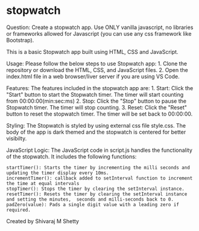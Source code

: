 # stopwatch

Question:
Create a stopwatch app. Use ONLY vanilla javascript, no libraries or frameworks allowed for Javascript (you can use any css framework like Bootstrap).

This is a basic Stopwatch app built using HTML, CSS and JavaScript.

Usage:
Please follow the below steps to use Stopwatch app:
    1. Clone the repository or download the HTML, CSS, and JavaScript files.
    2. Open the index.html file in a web browser/liver server if you are using VS Code.

Features:
The features included in the stopwatch app are:
    1. Start: Click the "Start" button to start the Stopwatch timer. The timer will start counting  from 00:00:00(min:sec:ms)
    2. Stop: Click the "Stop" button to pause the Stopwatch timer. The timer will stop counting.
    3. Reset: Click the "Reset" button to reset the stopwatch timer. The timer will be set back to 00:00:00.

Styling:
    The Stopwatch is styled by using external css file style.css.
    The body of the app is dark themed and the stopwatch is centered for better visibilty.

JavaScript Logic:
    The JavaScript code in script.js handles the functionality of the stopwatch. It includes the following functions:

    startTimer(): Starts the timer by incrementing the milli seconds and updating the timer display every 10ms.
    incrementTimer(): callback added to setInterval function to increment the time at equal intervals
    stopTimer(): Stops the timer by clearing the setInterval instance.
    resetTimer(): Resets the timer by clearing the setInterval instance and setting the minutes,  seconds and milli-seconds back to 0.
    padZero(value): Pads a single digit value with a leading zero if required.

Created by Shivaraj M Shetty
